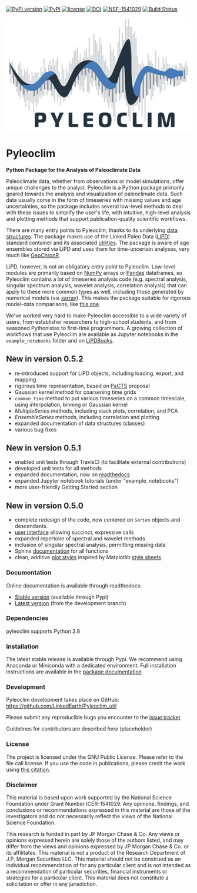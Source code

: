<!---[![PyPI](https://img.shields.io/pypi/dm/pyleoclim.svg)](https://pypi.python.org/pypi/Pyleoclim)-->
[![PyPI version](https://badge.fury.io/py/pyleoclim.svg)](https://badge.fury.io/py/pyleoclim)
[![PyPI](https://img.shields.io/badge/python-3.8-yellow.svg)]()
[![license](https://img.shields.io/github/license/linkedearth/Pyleoclim_util.svg)]()
[![DOI](https://zenodo.org/badge/59611213.svg)](https://zenodo.org/badge/latestdoi/59611213)
[![NSF-1541029](https://img.shields.io/badge/NSF-1541029-blue.svg)](https://nsf.gov/awardsearch/showAward?AWD_ID=1541029)
[![Build Status](https://travis-ci.org/LinkedEarth/Pyleoclim_util.svg?branch=master)](https://travis-ci.org/LinkedEarth/Pyleoclim_util)

![](./pyleoclim_logo_full_white.png)

# Pyleoclim

**Python Package for the Analysis of Paleoclimate Data**

Paleoclimate data, whether from observations or model simulations, offer unique challenges to the analyst.
Pyleoclim is a Python package primarily geared towards the analysis and visualization of paleoclimate data. Such data usually come in the form of timeseries with missing values and age uncertainties, so the package includes several low-level methods to deal with these issues to simplify the user's life, with intuitive, high-level analysis and plotting methods that support publication-quality scientific workflows.

There are many entry points to Pyleoclim, thanks to its underlying [data structures](https://pyleoclim-util.readthedocs.io/en/stable/core/ui.html). The package makes use of the Linked Paleo Data ([LiPD](http://www.clim-past.net/12/1093/2016/)) standard container and its associated [utilities](http://nickmckay.github.io/LiPD-utilities/). The package is aware of age ensembles stored via LiPD and uses them for time-uncertain analyses, very much like [GeoChronR](https://doi.org/10.5194/gchron-2020-25).

LiPD, however, is not an obligatory entry point to Pyleoclim. Low-level modules are primarily based on [NumPy](http://www.numpy.org) arrays or [Pandas](https://pandas.pydata.org) dataframes, so Pyleoclim contains a lot of timeseries analysis code (e.g. spectral analysis, singular spectrum analysis, wavelet analysis, correlation analysis) that can apply to these more common types as well, including those generated by numerical models (via [xarray](http://xarray.pydata.org)). This makes the package suitable for rigorous model-data comparisons, like [this one](https://www.pnas.org/content/116/18/8728.short).

We've worked very hard to make Pyleoclim accessible to a wide variety of users, from establisher researchers to high-school students, and from seasoned Pythonistas to first-time programmers. A growing collection of workflows that use Pyleoclim are available as Jupyter notebooks in the `example_notebooks` folder and on [LiPDBooks](https://github.com/LinkedEarth/LiPDbooks/tree/master/notebooks).

New in version 0.5.2
--------------------
- re-introduced support for LiPD objects, including loading, export, and mapping
- rigorous time representation, based on [PaCTS](https://doi.org/10.1029/2019PA003632) proposal
- Gaussian kernel method for coarsening time grids
- `common_time` method to put various timeseries on a common timescale, using interpolation, binning or Gaussian kernel
- _MultipleSeries_ methods, including stack plots, correlation, and PCA
- _EnsembleSeries_ methods, including correlation and plotting
- expanded documentation of data structures (classes)
- various bug fixes

New in version 0.5.1
--------------------
- enabled unit tests through TravisCI (to facilitate external contributions)
- developed unit tests for all methods
- expanded documentation, now on [readthedocs](https://pyleoclim-util.readthedocs.io/)
- expanded Jupyter notebook tutorials (under "example_notebooks")
- more user-friendly Getting Started section

New in version 0.5.0
--------------------
- complete redesign of the code, now centered on `Series` objects and descendants.
- [user interface](https://github.com/LinkedEarth/Pyleoclim_util/blob/master/example_notebooks/pyleoclim_ui_tutorial.ipynb) allowing succinct, expressive calls
- expanded repertoire of spectral and wavelet methods
- inclusion of singular spectral analysis, permitting missing data
- Sphinx [documentation](http://linkedearth.github.io/Pyleoclim_util/) for all functions
- clean, additive [plot styles](https://github.com/LinkedEarth/Pyleoclim_util/blob/master/example_notebooks/plot_styles.ipynb) inspired by Matplotlib [style sheets](https://matplotlib.org/3.3.1/gallery/style_sheets/style_sheets_reference.html).  


### Documentation

Online documentation is available through readthedocs:
- [Stable version](https://pyleoclim-util.readthedocs.io/en/stable/) (available through Pypi)
- [Latest version](https://pyleoclim-util.readthedocs.io/en/latest/) (from the development branch)

### Dependencies

pyleoclim supports Python 3.8

### Installation

The latest stable release is available through Pypi. We recommend using Anaconda or Miniconda with a dedicated environment. Full installation instructions are available in the [package documentation](https://pyleoclim-util.readthedocs.io/en/stable/installation.html)


### Development

Pyleoclim development takes place on GitHub: https://github.com/LinkedEarth/Pyleoclim_util

Please submit any reproducible bugs you encounter to the [issue tracker](https://github.com/LinkedEarth/Pyleoclim_util/issues)

Guidelines for contributors are described _here_ (placeholder)

### License

The project is licensed under the GNU Public License. Please refer to the file call license.
If you use the code in publications, please credit the work using [this citation](https://zenodo.org/record/1212692#.WsaZ7maZNE4).


### Disclaimer

This material is based upon work supported by the National Science Foundation under Grant Number ICER-1541029. Any opinions, findings, and conclusions or recommendations expressed in this material are those of the investigators and do not necessarily reflect the views of the National Science Foundation.

This research is funded in part by JP Morgan Chase & Co. Any views or opinions expressed herein are solely those of the authors listed, and may differ from the views and opinions expressed by JP Morgan Chase & Co. or its affilitates. This material is not a product of the Research Department of J.P. Morgan Securities LLC. This material should not be construed as an individual recommendation of for any particular client and is not intended as a recommendation of particular securities, financial instruments or strategies for a particular client. This material does not constitute a solicitation or offer in any jurisdiction.
